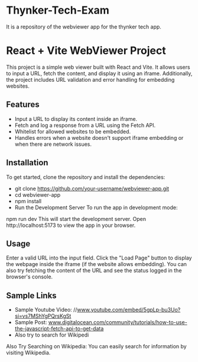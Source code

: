 # Thynker-Tech-Exam
It is a repository of the webviewer app for the thynker tech app.

# React + Vite WebViewer Project

This project is a simple web viewer built with React and Vite. It allows users to input a URL, fetch the content, and display it using an iframe. Additionally, the project includes URL validation and error handling for embedding websites.

## Features

- Input a URL to display its content inside an iframe.
- Fetch and log a response from a URL using the Fetch API.
- Whitelist for allowed websites to be embedded.
- Handles errors when a website doesn't support iframe embedding or when there are network issues.

## Installation

To get started, clone the repository and install the dependencies:


- git clone https://github.com/your-username/webviewer-app.git
- cd webviewer-app
- npm install
- Run the Development Server
To run the app in development mode:

npm run dev
This will start the development server. Open http://localhost:5173 to view the app in your browser.

## Usage
Enter a valid URL into the input field.
Click the "Load Page" button to display the webpage inside the iframe (if the website allows embedding).
You can also try fetching the content of the URL and see the status logged in the browser's console.

## Sample Links
- Sample Youtube Video: //www.youtube.com/embed/5gpLp-bu3Uo?si=vs7MShYgPQrsKgSt
- Sample Post: www.digitalocean.com/community/tutorials/how-to-use-the-javascript-fetch-api-to-get-data
- Also try to search for Wikipedi


Also Try Searching on Wikipedia:
You can easily search for information by visiting Wikipedia.
